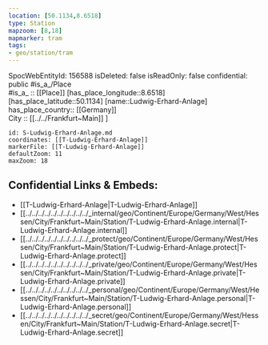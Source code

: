 ```yaml
---
location: [50.1134,8.6518] 
type: Station 
mapzoom: [8,18] 
mapmarker: tram 
tags:
- geo/station/tram
---
```

SpocWebEntityId: 156588
isDeleted: false
isReadOnly: false
confidential: public
#is_a_/Place  
#is_a_ :: [[Place]] 
[has_place_longitude::8.6518] 
[has_place_latitude::50.1134] 
[name::Ludwig-Erhard-Anlage] 
has_place_country:: [[Germany]]  
City :: [[../../Frankfurt~Main]] ] 


```leaflet
id: S-Ludwig-Erhard-Anlage.md
coordinates: [[T-Ludwig-Erhard-Anlage]] 
markerFile: [[T-Ludwig-Erhard-Anlage]] 
defaultZoom: 11 
maxZoom: 18
```


## Confidential Links & Embeds: 
- [[T-Ludwig-Erhard-Anlage|T-Ludwig-Erhard-Anlage]] 
- [[../../../../../../../../../../_internal/geo/Continent/Europe/Germany/West/Hessen/City/Frankfurt~Main/Station/T-Ludwig-Erhard-Anlage.internal|T-Ludwig-Erhard-Anlage.internal]] 
- [[../../../../../../../../../../_protect/geo/Continent/Europe/Germany/West/Hessen/City/Frankfurt~Main/Station/T-Ludwig-Erhard-Anlage.protect|T-Ludwig-Erhard-Anlage.protect]] 
- [[../../../../../../../../../../_private/geo/Continent/Europe/Germany/West/Hessen/City/Frankfurt~Main/Station/T-Ludwig-Erhard-Anlage.private|T-Ludwig-Erhard-Anlage.private]] 
- [[../../../../../../../../../../_personal/geo/Continent/Europe/Germany/West/Hessen/City/Frankfurt~Main/Station/T-Ludwig-Erhard-Anlage.personal|T-Ludwig-Erhard-Anlage.personal]] 
- [[../../../../../../../../../../_secret/geo/Continent/Europe/Germany/West/Hessen/City/Frankfurt~Main/Station/T-Ludwig-Erhard-Anlage.secret|T-Ludwig-Erhard-Anlage.secret]] 
